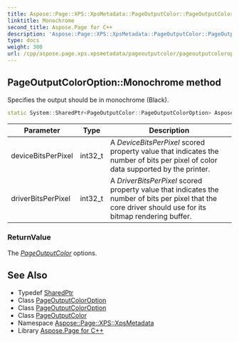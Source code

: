 ```yaml
---
title: Aspose::Page::XPS::XpsMetadata::PageOutputColor::PageOutputColorOption::Monochrome method
linktitle: Monochrome
second_title: Aspose.Page for C++
description: 'Aspose::Page::XPS::XpsMetadata::PageOutputColor::PageOutputColorOption::Monochrome method. Specifies the output should be in monochrome (Black) in C++.'
type: docs
weight: 300
url: /cpp/aspose.page.xps.xpsmetadata/pageoutputcolor/pageoutputcoloroption/monochrome/
---
```

## PageOutputColorOption::Monochrome method


Specifies the output should be in monochrome (Black).

```cpp
static System::SharedPtr<PageOutputColor::PageOutputColorOption> Aspose::Page::XPS::XpsMetadata::PageOutputColor::PageOutputColorOption::Monochrome(int32_t deviceBitsPerPixel, int32_t driverBitsPerPixel)
```


| Parameter | Type | Description |
| --- | --- | --- |
| deviceBitsPerPixel | int32_t | A *DeviceBitsPerPixel* scored property value that indicates the number of bits per pixel of color data supported by the printer. |
| driverBitsPerPixel | int32_t | A *DriverBitsPerPixel* scored property value that indicates the number of bits per pixel that the core driver should use for its bitmap rendering buffer. |

### ReturnValue

The *[PageOutputColor](../../)* options.

## See Also

* Typedef [SharedPtr](../../../../system/sharedptr/)
* Class [PageOutputColorOption](../)
* Class [PageOutputColorOption](../)
* Class [PageOutputColor](../../)
* Namespace [Aspose::Page::XPS::XpsMetadata](../../../)
* Library [Aspose.Page for C++](../../../../)
